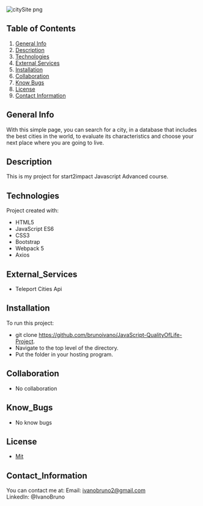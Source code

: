 ![citySite png](https://user-images.githubusercontent.com/107309358/215171340-dbaf05d9-3061-4568-9214-4e9e94300876.png)


## Table of Contents
1. [General Info](#general-info)
2. [Description](#description)
3. [Technologies](#technologies)
4. [External Services](#External_Services)
5. [Installation](#installation)
6. [Collaboration](#collaboration)
7. [Know Bugs](#know_bugs)
8. [License](#license)
9. [Contact Information](#contact_information)

## General Info
With this simple page, you can search for a city, in a database that includes the best cities in the world, to evaluate its characteristics and choose your next place where you are going to live.


## Description
This is my project for start2impact Javascript Advanced course.

## Technologies
Project created with:
* HTML5
* JavaScript ES6
* CSS3
* Bootstrap
* Webpack 5
* Axios

## External_Services
* Teleport Cities Api

## Installation
To run this project:
* git clone https://github.com/brunoivano/JavaScript-QualityOfLife-Project.
* Navigate to the top level of the directory.
* Put the folder in your hosting program.

## Collaboration
* No collaboration

## Know_Bugs
* No know bugs

##  License
* [Mit](https://choosealicense.com/licenses/mit/)

## Contact_Information
You can contact me at:
Email: ivanobruno2@gmail.com <br> 
LinkedIn: @IvanoBruno
